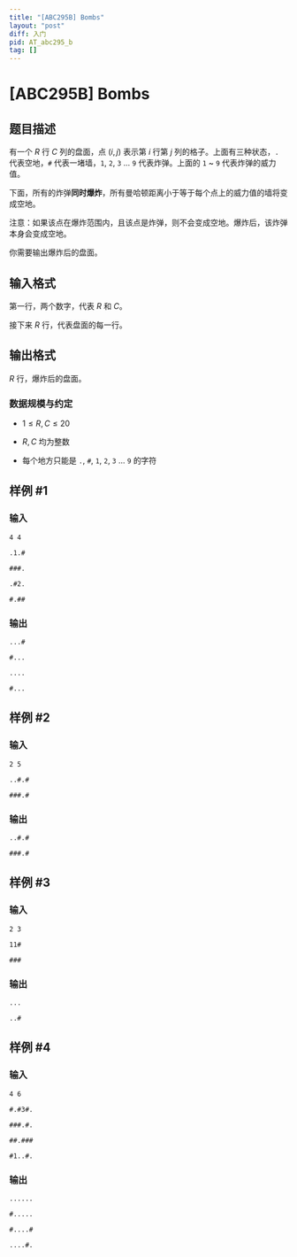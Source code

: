```yaml
---
title: "[ABC295B] Bombs"
layout: "post"
diff: 入门
pid: AT_abc295_b
tag: []
---
```


# [ABC295B] Bombs

## 题目描述

有一个 $R$ 行 $C$ 列的盘面，点 $(i, j)$ 表示第 $i$ 行第 $j$ 列的格子。上面有三种状态，`.` 代表空地，`#` 代表一堵墙，`1`, `2`, `3` ... `9` 代表炸弹。上面的 `1` ~ `9` 代表炸弹的威力值。

下面，所有的炸弹**同时爆炸**，所有曼哈顿距离小于等于每个点上的威力值的墙将变成空地。

注意：如果该点在爆炸范围内，且该点是炸弹，则不会变成空地。爆炸后，该炸弹本身会变成空地。

你需要输出爆炸后的盘面。

## 输入格式

第一行，两个数字，代表 $R$ 和 $C$。

接下来 $R$ 行，代表盘面的每一行。

## 输出格式

$R$ 行，爆炸后的盘面。

### 数据规模与约定

- $1 \le R, C \le 20$

- $R, C$ 均为整数

- 每个地方只能是 `.`, `#`, `1`, `2`, `3` ... `9` 的字符

## 样例 #1

### 输入

```
4 4
.1.#
###.
.#2.
#.##
```

### 输出

```
...#
#...
....
#...
```

## 样例 #2

### 输入

```
2 5
..#.#
###.#
```

### 输出

```
..#.#
###.#
```

## 样例 #3

### 输入

```
2 3
11#
###
```

### 输出

```
...
..#
```

## 样例 #4

### 输入

```
4 6
#.#3#.
###.#.
##.###
#1..#.
```

### 输出

```
......
#.....
#....#
....#.
```

